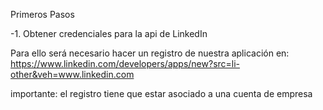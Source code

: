 Primeros Pasos

-1. Obtener credenciales para la api de LinkedIn 

Para ello será necesario hacer un registro de nuestra aplicación en: https://www.linkedin.com/developers/apps/new?src=li-other&veh=www.linkedin.com

importante: el registro tiene que estar asociado a una cuenta de empresa 
